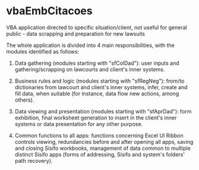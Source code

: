 # vbaEmbCitacoes
VBA application directed to specific situation/client, not useful for general public - data scrapping and preparation for new lawsuits

The whole application is divided into 4 main responsibilities, with the modules identified as follows:

1. Data gathering (modules starting with "sfColDad"): user inputs and gathering/scrapping on lawcourts and client's inner systems.

2. Business rules and logic (modules starting with "sfRegNeg"): from/to dictionaries from lawcourt and client's inner systems,
   infer, create and fill data, when suitable (for instance, data flow new actions, among others).
   
3. Data viewing and presentation (modules starting with "sfAprDad"): form exhibition, final worksheet generation to insert in the
   client's inner systems or data presentation for any other purpose.
   
4. Common functions to all apps: functions concerning Excel UI Ribbon controls viewing, redundancies before and
   after opening all apps, saving and closing Sísifo workbooks, management of data common to multiple distinct Sísifo apps (forms
   of addressing, Sísifo and system's folders' path recovery).
